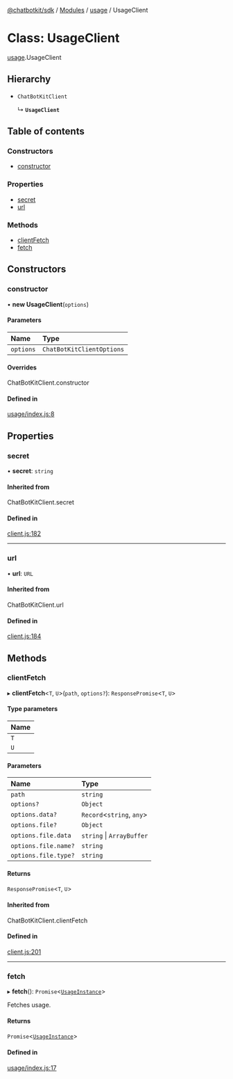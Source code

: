 [@chatbotkit/sdk](../README.md) / [Modules](../modules.md) / [usage](../modules/usage.md) / UsageClient

# Class: UsageClient

[usage](../modules/usage.md).UsageClient

## Hierarchy

- `ChatBotKitClient`

  ↳ **`UsageClient`**

## Table of contents

### Constructors

- [constructor](usage.UsageClient.md#constructor)

### Properties

- [secret](usage.UsageClient.md#secret)
- [url](usage.UsageClient.md#url)

### Methods

- [clientFetch](usage.UsageClient.md#clientfetch)
- [fetch](usage.UsageClient.md#fetch)

## Constructors

### constructor

• **new UsageClient**(`options`)

#### Parameters

| Name | Type |
| :------ | :------ |
| `options` | `ChatBotKitClientOptions` |

#### Overrides

ChatBotKitClient.constructor

#### Defined in

[usage/index.js:8](https://github.com/chatbotkit/node-sdk/blob/0fead0f/packages/sdk/src/usage/index.js#L8)

## Properties

### secret

• **secret**: `string`

#### Inherited from

ChatBotKitClient.secret

#### Defined in

[client.js:182](https://github.com/chatbotkit/node-sdk/blob/0fead0f/packages/sdk/src/client.js#L182)

___

### url

• **url**: `URL`

#### Inherited from

ChatBotKitClient.url

#### Defined in

[client.js:184](https://github.com/chatbotkit/node-sdk/blob/0fead0f/packages/sdk/src/client.js#L184)

## Methods

### clientFetch

▸ **clientFetch**<`T`, `U`\>(`path`, `options?`): `ResponsePromise`<`T`, `U`\>

#### Type parameters

| Name |
| :------ |
| `T` |
| `U` |

#### Parameters

| Name | Type |
| :------ | :------ |
| `path` | `string` |
| `options?` | `Object` |
| `options.data?` | `Record`<`string`, `any`\> |
| `options.file?` | `Object` |
| `options.file.data` | `string` \| `ArrayBuffer` |
| `options.file.name?` | `string` |
| `options.file.type?` | `string` |

#### Returns

`ResponsePromise`<`T`, `U`\>

#### Inherited from

ChatBotKitClient.clientFetch

#### Defined in

[client.js:201](https://github.com/chatbotkit/node-sdk/blob/0fead0f/packages/sdk/src/client.js#L201)

___

### fetch

▸ **fetch**(): `Promise`<[`UsageInstance`](../modules/usage_v1.md#usageinstance)\>

Fetches usage.

#### Returns

`Promise`<[`UsageInstance`](../modules/usage_v1.md#usageinstance)\>

#### Defined in

[usage/index.js:17](https://github.com/chatbotkit/node-sdk/blob/0fead0f/packages/sdk/src/usage/index.js#L17)
